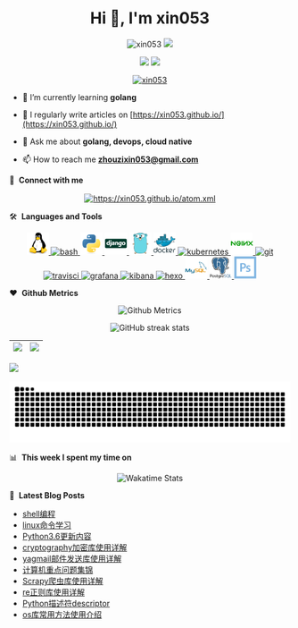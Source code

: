 <h1 align="center">Hi 👋, I'm xin053</h1>
<p align="center"> <img src="https://gpvc.arturio.dev/xin053" alt="xin053" />
<a target="_blank" href=https://github.com/xin053>
  <img src=https://img.shields.io/github/followers/xin053?label=follow%20me&style=social />
</a></p>

<p align="center">
  <img src="https://count.getloli.com/get/@xin053?theme=rule34">
  <img src="https://weather-icon.journeyad.repl.co/@wuhan?v=1">
</p>

<p align="center"> <a href="https://github.com/ryo-ma/github-profile-trophy"><img src="https://github-profile-trophy.vercel.app/?username=xin053&theme=monokai&column=8&no-frame=true&no-bg=true" alt="xin053" /></a> </p>

- 🌱 I’m currently learning **golang**

- 📝 I regularly write articles on [https://xin053.github.io/](https://xin053.github.io/)

- 💬 Ask me about **golang, devops, cloud native**

- 📫 How to reach me **zhouzixin053@gmail.com**

🔗 &nbsp;**Connect with me**
<p align="center">
<a href="https://xin053.github.io/atom.xml" target="blank"><img align="center" src="https://raw.githubusercontent.com/rahuldkjain/github-profile-readme-generator/master/src/images/icons/Social/rss.svg" alt="https://xin053.github.io/atom.xml" height="30" width="40" /></a>
</p>

🛠️ &nbsp;**Languages and Tools**
<p align="center">
<a href="https://www.linux.org/" target="_blank"> <img src="https://raw.githubusercontent.com/devicons/devicon/master/icons/linux/linux-original.svg" alt="linux" width="40" height="40"/> </a>
<a href="https://www.gnu.org/software/bash/" target="_blank"> <img src="https://www.vectorlogo.zone/logos/gnu_bash/gnu_bash-icon.svg" alt="bash" width="40" height="40"/> </a>
<a href="https://www.python.org" target="_blank"> <img src="https://raw.githubusercontent.com/devicons/devicon/master/icons/python/python-original.svg" alt="python" width="40" height="40"/> </a>
<a href="https://www.djangoproject.com/" target="_blank"> <img src="https://raw.githubusercontent.com/devicons/devicon/master/icons/django/django-original.svg" alt="django" width="40" height="40"/> </a>
<a href="https://golang.org" target="_blank"> <img src="https://raw.githubusercontent.com/devicons/devicon/master/icons/go/go-original.svg" alt="go" width="40" height="40"/> </a>
<a href="https://www.docker.com/" target="_blank"> <img src="https://raw.githubusercontent.com/devicons/devicon/master/icons/docker/docker-original-wordmark.svg" alt="docker" width="40" height="40"/> </a>
<a href="https://kubernetes.io" target="_blank"> <img src="https://www.vectorlogo.zone/logos/kubernetes/kubernetes-icon.svg" alt="kubernetes" width="40" height="40"/> </a>
<a href="https://www.nginx.com" target="_blank"> <img src="https://raw.githubusercontent.com/devicons/devicon/master/icons/nginx/nginx-original.svg" alt="nginx" width="40" height="40"/> </a>
<a href="https://git-scm.com/" target="_blank"> <img src="https://www.vectorlogo.zone/logos/git-scm/git-scm-icon.svg" alt="git" width="40" height="40"/> </a>
<a href="https://travis-ci.org" target="_blank"> <img src="https://www.vectorlogo.zone/logos/travis-ci/travis-ci-icon.svg" alt="travisci" width="40" height="40"/> </a>
<a href="https://grafana.com" target="_blank"> <img src="https://www.vectorlogo.zone/logos/grafana/grafana-icon.svg" alt="grafana" width="40" height="40"/> </a>
<a href="https://www.elastic.co/kibana" target="_blank"> <img src="https://www.vectorlogo.zone/logos/elasticco_kibana/elasticco_kibana-icon.svg" alt="kibana" width="40" height="40"/> </a>
<a href="hexo.io/" target="_blank"> <img src="https://www.vectorlogo.zone/logos/hexoio/hexoio-icon.svg" alt="hexo" width="40" height="40"/> </a>
<a href="https://www.mysql.com/" target="_blank"> <img src="https://raw.githubusercontent.com/devicons/devicon/master/icons/mysql/mysql-original-wordmark.svg" alt="mysql" width="40" height="40"/> </a>
<a href="https://www.postgresql.org" target="_blank"> <img src="https://raw.githubusercontent.com/devicons/devicon/master/icons/postgresql/postgresql-original-wordmark.svg" alt="postgresql" width="40" height="40"/> </a>
<a href="https://www.photoshop.com/en" target="_blank"> <img src="https://raw.githubusercontent.com/devicons/devicon/master/icons/photoshop/photoshop-line.svg" alt="photoshop" width="40" height="40"/> </a>
</p>

❤️ &nbsp;**Github Metrics**
<p align="center"><img src="https://metrics.lecoq.io/xin053" alt="Github Metrics">
<br></p>

<p align="center"><img src="https://github-readme-streak-stats.herokuapp.com/?user=xin053&theme=cobalt&hide_border=true&currStreakNum=DD2727&sideNums=8D02DD&stroke=DD2727" alt="GitHub streak stats">
<br></p>

|![](https://github-readme-stats.vercel.app/api?username=xin053&hide_title=false&hide_border=true&show_icons=true&include_all_commits=true&line_height=21&bg_color=0,EC6C6C,FFD479,FFFC79,73FA79&theme=graywhite&locale=cn)|![](https://github-readme-stats.vercel.app/api/top-langs/?username=xin053&hide_title=false&hide_border=true&layout=compact&bg_color=0,73FA79,73FDFF,D783FF&theme=graywhite&locale=cn&langs_count=10)|
|-|-|

![](https://activity-graph.herokuapp.com/graph?username=xin053&theme=redical)

![github contribution grid snake animation](https://raw.githubusercontent.com/xin053/xin053/output/github-contribution-grid-snake.svg)

📊 &nbsp;**This week I spent my time on**

<p align="center"><img src="https://github-readme-stats-taupe-two.vercel.app/api/wakatime?username=xin053&hide_title=true&hide_border=true&langs_count=5&bg_color=00000000&text_color=777" alt="Wakatime Stats">
<br></p>

📕 &nbsp;**Latest Blog Posts**
<!-- BLOG-POST-LIST:START -->
- [shell编程](https://xin053.github.io/2017/03/10/shell%E7%BC%96%E7%A8%8B/)
- [linux命令学习](https://xin053.github.io/2017/03/08/linux%E5%91%BD%E4%BB%A4%E5%AD%A6%E4%B9%A0/)
- [Python3.6更新内容](https://xin053.github.io/2016/12/23/Python3.6%E6%9B%B4%E6%96%B0%E5%86%85%E5%AE%B9/)
- [cryptography加密库使用详解](https://xin053.github.io/2016/12/20/cryptography%E5%8A%A0%E5%AF%86%E5%BA%93%E4%BD%BF%E7%94%A8%E8%AF%A6%E8%A7%A3/)
- [yagmail邮件发送库使用详解](https://xin053.github.io/2016/12/17/yagmail%E9%82%AE%E4%BB%B6%E5%8F%91%E9%80%81%E5%BA%93%E4%BD%BF%E7%94%A8%E8%AF%A6%E8%A7%A3/)
- [计算机重点问题集锦](https://xin053.github.io/2016/12/10/%E8%AE%A1%E7%AE%97%E6%9C%BA%E9%87%8D%E7%82%B9%E9%97%AE%E9%A2%98%E9%9B%86%E9%94%A6/)
- [Scrapy爬虫库使用详解](https://xin053.github.io/2016/12/10/Scrapy%E7%88%AC%E8%99%AB%E5%BA%93%E4%BD%BF%E7%94%A8%E8%AF%A6%E8%A7%A3/)
- [re正则库使用详解](https://xin053.github.io/2016/12/01/re%E6%AD%A3%E5%88%99%E5%BA%93%E4%BD%BF%E7%94%A8%E8%AF%A6%E8%A7%A3/)
- [Python描述符descriptor](https://xin053.github.io/2016/11/29/Python%E6%8F%8F%E8%BF%B0%E7%AC%A6descriptor/)
- [os库常用方法使用介绍](https://xin053.github.io/2016/11/29/os%E5%BA%93%E5%B8%B8%E7%94%A8%E6%96%B9%E6%B3%95%E4%BD%BF%E7%94%A8%E4%BB%8B%E7%BB%8D/)
<!-- BLOG-POST-LIST:END -->
